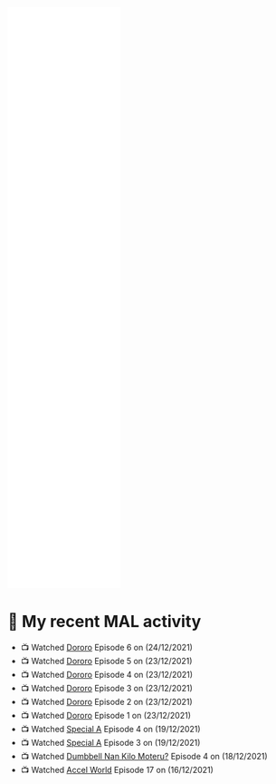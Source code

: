 ![Metrics](https://github.com/noxan-dev/noxan-dev/blob/main/github-metrics.svg)

# 🌸 My recent MAL activity

<!-- MAL_ACTIVITY:start -->

- 📺 Watched [Dororo](https://myanimelist.net/anime/37520) Episode 6 on (24/12/2021)
- 📺 Watched [Dororo](https://myanimelist.net/anime/37520) Episode 5 on (23/12/2021)
- 📺 Watched [Dororo](https://myanimelist.net/anime/37520) Episode 4 on (23/12/2021)
- 📺 Watched [Dororo](https://myanimelist.net/anime/37520) Episode 3 on (23/12/2021)
- 📺 Watched [Dororo](https://myanimelist.net/anime/37520) Episode 2 on (23/12/2021)
- 📺 Watched [Dororo](https://myanimelist.net/anime/37520) Episode 1 on (23/12/2021)
- 📺 Watched [Special A](https://myanimelist.net/anime/3470) Episode 4 on (19/12/2021)
- 📺 Watched [Special A](https://myanimelist.net/anime/3470) Episode 3 on (19/12/2021)
- 📺 Watched [Dumbbell Nan Kilo Moteru?](https://myanimelist.net/anime/39026) Episode 4 on (18/12/2021)
- 📺 Watched [Accel World](https://myanimelist.net/anime/11759) Episode 17 on (16/12/2021)

<!-- MAL_ACTIVITY:end -->
